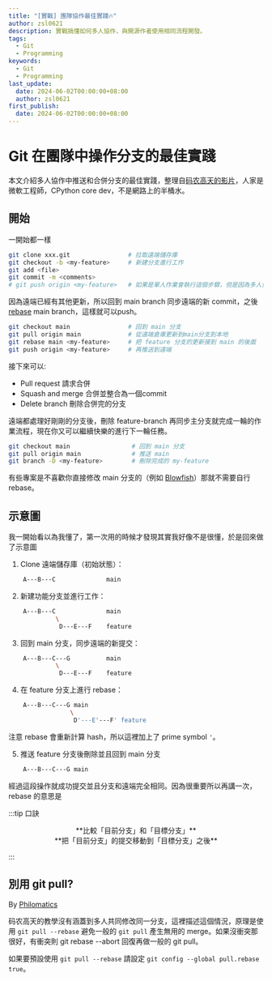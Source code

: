 ```yaml
---
title: "[實戰] 團隊協作最佳實踐🔥"
author: zsl0621
description: 實戰搞懂如何多人協作，與開源作者使用相同流程開發。
tags:
  - Git
  - Programming
keywords:
  - Git
  - Programming
last_update:
  date: 2024-06-02T00:00:00+08:00
  author: zsl0621
first_publish:
  date: 2024-06-02T00:00:00+08:00
---
```


# Git 在團隊中操作分支的最佳實踐

本文介紹多人協作中推送和合併分支的最佳實踐，整理自[码农高天的影片](https://www.youtube.com/watch?v=uj8hjLyEBmU)，人家是微軟工程師，CPython core dev，不是網路上的半桶水。

## 開始

一開始都一樣

```sh
git clone xxx.git                # 拉取遠端儲存庫
git checkout -b <my-feature>     # 新建分支進行工作
git add <file>
git commit -m <comments>
# git push origin <my-feature>   # 如果是單人作業會執行這個步驟，但是因為多人協作所以不能直接推送
```

因為遠端已經有其他更新，所以回到 main branch 同步遠端的新 commit，之後 [rebase](../history-manipulation/interactive-rebase) main branch，這樣就可以push。

```sh
git checkout main                # 回到 main 分支
git pull origin main             # 從遠端倉庫更新到main分支到本地
git rebase main <my-feature>     # 把 feature 分支的更新接到 main 的後面
git push origin <my-feature>     # 再推送到遠端
```

接下來可以:

- Pull request 請求合併
- Squash and merge 合併並整合為一個commit
- Delete branch 刪除合併完的分支

遠端都處理好剛剛的分支後，刪除 feature-branch 再同步主分支就完成一輪的作業流程，現在你又可以繼續快樂的進行下一輪任務。

```sh
git checkout main                 # 回到 main 分支
git pull origin main              # 推送 main
git branch -D <my-feature>        # 刪除完成的 my-feature
```

有些專案是不喜歡你直接修改 main 分支的（例如 [Blowfish](https://github.com/nunocoracao/blowfish/blob/main/CONTRIBUTING.md#have-a-patch-that-fixes-an-issue)）那就不需要自行 rebase。

## 示意圖

我一開始看以為我懂了，第一次用的時候才發現其實我好像不是很懂，於是回來做了示意圖

1. Clone 遠端儲存庫（初始狀態）：

```sh
    A---B---C              main
```

2. 新建功能分支並進行工作：

```sh
    A---B---C              main 
             \
              D---E---F    feature
```

3. 回到 main 分支，同步遠端的新提交：

```sh
    A---B---C---G          main 
             \
              D---E---F    feature
```

4. 在 feature 分支上進行 rebase：

```sh
    A---B---C---G main 
                 \
                  D'---E'---F' feature
```

注意 rebase 會重新計算 hash，所以這裡加上了 prime symbol `'`。

5. 推送 feature 分支後刪除並且回到 main 分支

```sh
    A---B---C---G main
```

經過這段操作就成功提交並且分支和遠端完全相同。因為很重要所以再講一次，rebase 的意思是

:::tip 口訣

<center>**比較「目前分支」和「目標分支」**</center>
<center>**把「目前分支」的提交移動到「目標分支」之後**</center>

:::

## 別用 git pull?

By [Philomatics](https://www.youtube.com/watch?v=xN1-2p06Urc)

码农高天的教學沒有涵蓋到多人共同修改同一分支，這裡描述這個情況，原理是使用 `git pull --rebase` 避免一般的 `git pull` 產生無用的 merge。如果沒衝突那很好，有衝突則 git rebase --abort 回復再做一般的 git pull。

如果要預設使用 `git pull --rebase` 請設定 `git config --global pull.rebase true`。
